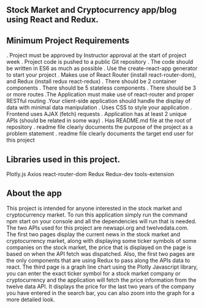 
## Stock Market and Cryptocurrency app/blog using React and Redux.

## Minimum Project Requirements
. Project must be approved by Instructor approval at the start of project week
. Project code is pushed to a public Git repository
. The code should be written in ES6 as much as possible
. Use the create-react-app generator to start your project 
. Makes use of React Router (install react-router-dom), and Redux (install redux react-redux)
. There should be 2 container components 
. There should be 5 stateless components
. There should be 3 or more routes
.The Application must make use of react-router and proper RESTful routing 
.Your client-side application should handle the display of data with minimal data manipulation
. Uses CSS to style your application
. Frontend uses AJAX (fetch) requests 
. Application has at least 2 unique APIs (should be related in some way)
. Has README.md file at the root of repository
. readme file clearly documents the purpose of the project as a problem statement
. readme file clearly documents the target end user for this project

## Libraries used in this project.
Plotly.js
Axios
react-router-dom
Redux
Redux-dev tools-extension

## About the app

This project is intended for anyone interested in the stock market and cryptocurrency market. To run this application simply run the command npm start on your console and all the dependencies will run that is needed. The two APIs used for this project are newsapi.org and twelvedata.com. The first two pages display the current news in the stock market and cryptocurrency market, along with displaying some ticker symbols of some companies on the stock market, the price that is displayed on the page is based on when the API fetch was dispatched. Also, the first two pages are the only components that are using Redux to pass along the APIs data to react. The third page is a graph line chart using the Plotly Javascript library, you can enter the exact ticker symbol for a stock market company or cryptocurrency and the application will fetch the price information from the twelve data API. It displays the price for the last two years of the company you have entered in the search bar, you can also zoom into the graph for a more detailed look. 

